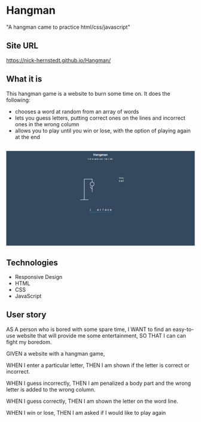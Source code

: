 # Hangman
"A hangman came to practice html/css/javascript"

## Site URL
https://nick-hernstedt.github.io/Hangman/
## What it is
This hangman game is a website to burn some time on. It does the following:
- chooses a word at random from an array of words
- lets you guess letters, putting correct ones on the lines and incorrect ones in the wrong column
- allows you to play until you win or lose, with the option of playing again at the end

##
![Picture of the site](./assets/hangman.png)
## Technologies
- Responsive Design
- HTML
- CSS
- JavaScript

## User story
AS A person who is bored with some spare time,
I WANT to find an easy-to-use website that will provide me some entertainment,
SO THAT I can can fight my boredom.


GIVEN a website with a hangman game,

WHEN I enter a particular letter,
THEN I am shown if the letter is correct or incorrect.

WHEN I guess incorrectly,
THEN I am penalized a body part and the wrong letter is added to the wrong column.

WHEN I guess correctly,
THEN I am shown the letter on the word line.

WHEN I win or lose,
THEN I am asked if I would like to play again


